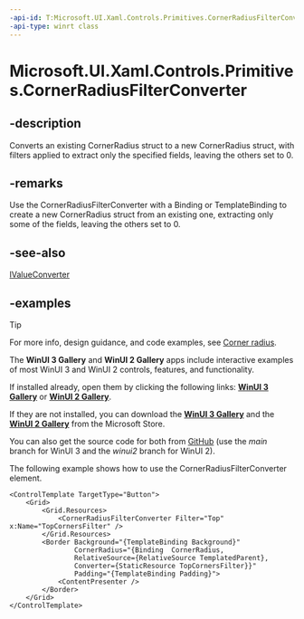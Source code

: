 ```yaml
---
-api-id: T:Microsoft.UI.Xaml.Controls.Primitives.CornerRadiusFilterConverter
-api-type: winrt class
---
```


# Microsoft.UI.Xaml.Controls.Primitives.CornerRadiusFilterConverter

<!--
public sealed class CornerRadiusFilterConverter : Windows.UI.Xaml.DependencyObject, Windows.UI.Xaml.Data.IValueConverter
-->

## -description

Converts an existing CornerRadius struct to a new CornerRadius struct, with filters applied to extract only the specified fields, leaving the others set to 0.

## -remarks

Use the CornerRadiusFilterConverter with a Binding or TemplateBinding to create a new CornerRadius struct from an existing one, extracting only some of the fields, leaving the others set to 0.

## -see-also

[IValueConverter](/uwp/api/windows.ui.xaml.data.ivalueconverter)

## -examples

> [!TIP]
> For more info, design guidance, and code examples, see [Corner radius](/windows/apps/design/style/rounded-corner).
>
> The **WinUI 3 Gallery** and **WinUI 2 Gallery** apps include interactive examples of most WinUI 3 and WinUI 2 controls, features, and functionality.
>
> If installed already, open them by clicking the following links: [**WinUI 3 Gallery**](winui3gallery:) or [**WinUI 2 Gallery**](winui2gallery:).
>
> If they are not installed, you can download the [**WinUI 3 Gallery**](https://www.microsoft.com/store/productId/9P3JFPWWDZRC) and the [**WinUI 2 Gallery**](https://www.microsoft.com/store/productId/9MSVH128X2ZT) from the Microsoft Store.
>
> You can also get the source code for both from [GitHub](https://github.com/Microsoft/WinUI-Gallery) (use the *main* branch for WinUI 3 and the *winui2* branch for WinUI 2).



The following example shows how to use the CornerRadiusFilterConverter element.

```xaml
<ControlTemplate TargetType="Button">
    <Grid>
        <Grid.Resources>
            <CornerRadiusFilterConverter Filter="Top" x:Name="TopCornersFilter" />
        </Grid.Resources>
        <Border Background="{TemplateBinding Background}"
                CornerRadius="{Binding  CornerRadius,
                RelativeSource={RelativeSource TemplatedParent},
                Converter={StaticResource TopCornersFilter}}"
                Padding="{TemplateBinding Padding}">
            <ContentPresenter />
        </Border>
    </Grid>
</ControlTemplate>
```
